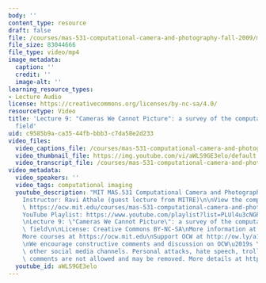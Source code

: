 ```yaml
---
body: ''
content_type: resource
draft: false
file: /courses/mas-531-computational-camera-and-photography-fall-2009/mitmas_531f09_lec09_2_360p_16_9.mp4
file_size: 83044666
file_type: video/mp4
image_metadata:
  caption: ''
  credit: ''
  image-alt: ''
learning_resource_types:
- Lecture Audio
license: https://creativecommons.org/licenses/by-nc-sa/4.0/
resourcetype: Video
title: 'Lecture 9: "Cameras We Cannot Picture": a survey of the computational imaging
  field'
uid: c9585b9a-ca35-44fb-bbb3-c7da58e2d233
video_files:
  video_captions_file: /courses/mas-531-computational-camera-and-photography-fall-2009/1v8N7XBcTPR_I1kVB87J90r_CHq0s7I6m_transcript.webvtt
  video_thumbnail_file: https://img.youtube.com/vi/aWLS9GE3elo/default.jpg
  video_transcript_file: /courses/mas-531-computational-camera-and-photography-fall-2009/1v8N7XBcTPR_I1kVB87J90r_CHq0s7I6m_transcript.pdf
video_metadata:
  video_speakers: ''
  video_tags: computational imaging
  youtube_description: "MIT MAS.531 Computational Camera and Photography, Fall 2009\n\
    Instructor: Ravi Athale (guest lecture from MITRE)\n\nView the complete course:\
    \ https://ocw.mit.edu/courses/mas-531-computational-camera-and-photography-fall-2009/\n\
    YouTube Playlist: https://www.youtube.com/playlist?list=PLUl4u3cNGP61pwA6paIRZ30q1sjLE8b6c\n\
    \nLecture 9: \"Cameras We Cannot Picture\": a survey of the computational imaging\
    \ field\n\nLicense: Creative Commons BY-NC-SA\nMore information at https://ocw.mit.edu/terms\n\
    More courses at https://ocw.mit.edu\nSupport OCW at http://ow.ly/a1If50zVRlQ\n\
    \nWe encourage constructive comments and discussion on OCW\u2019s YouTube and\
    \ other social media channels. Personal attacks, hate speech, trolling, and inappropriate\
    \ comments are not allowed and may be removed. More details at https://ocw.mit.edu/comments."
  youtube_id: aWLS9GE3elo
---
```


